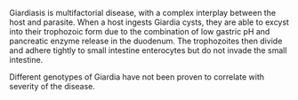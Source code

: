 Giardiasis is multifactorial disease, with a complex interplay between the host and parasite. When a host ingests Giardia cysts, they are able to excyst into their trophozoic form due to the combination of low gastric pH and pancreatic enzyme release in the duodenum. The trophozoites then divide and adhere tightly to small intestine enterocytes but do not invade the small intestine.

Different genotypes of Giardia have not been proven to correlate with severity of the disease.